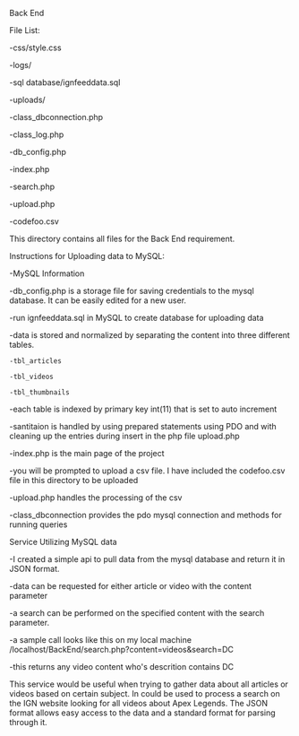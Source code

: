 Back End

File List:

-css/style.css

-logs/

-sql database/ignfeeddata.sql

-uploads/

-class_dbconnection.php

-class_log.php

-db_config.php

-index.php

-search.php

-upload.php

-codefoo.csv

This directory contains all files for the Back End requirement. 

Instructions for Uploading data to MySQL:

-MySQL Information

  -db_config.php is a storage file for saving credentials to the mysql database. It can be easily edited for a new user.
  
  -run ignfeeddata.sql in MySQL to create database for uploading data
  
  -data is stored and normalized by separating the content into three different tables.
  
    -tbl_articles
    
    -tbl_videos
    
    -tbl_thumbnails
    
  -each table is indexed by primary key int(11) that is set to auto increment
  
  -santitaion is handled by using prepared statements using PDO and with cleaning up the entries during insert in the php file upload.php
  
-index.php is the main page of the project

  -you will be prompted to upload a csv file. I have included the codefoo.csv file in this directory to be uploaded
  
-upload.php handles the processing of the csv

  -class_dbconnection provides the pdo mysql connection and methods for running queries
  
Service Utilizing MySQL data

-I created a simple api to pull data from the mysql database and return it in JSON format. 

-data can be requested for either article or video with the content parameter 

-a search can be performed on the specified content with the search parameter. 

-a sample call looks like this on my local machine /localhost/BackEnd/search.php?content=videos&search=DC

-this returns any video content who's descrition contains DC

This service would be useful when trying to gather data about all articles or videos based on certain subject. In could be used to process a
search on the IGN website looking for all videos about Apex Legends. The JSON format allows easy access to the data and a standard format
for parsing through it. 

